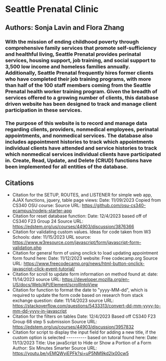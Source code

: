 # Seattle Prenatal Clinic
## Authors: Sonja Lavin and Flora Zhang

### With the mission of ending childhood poverty through comprehensive family services that promote self-sufficiency and healthful living, Seattle Prenatal provides perinatal services, housing support, job training, and social support to 3,500 low income and homeless families annually. Additionally, Seattle Prenatal frequently hires former clients who have completed their job training programs, with more than half of the 100 staff members coming from the Seattle Prenatal health worker training program. Given the breadth of services offered to a growing number of clients, this database driven website has been designed to track and manage client participation in these services.


### The purpose of this website is to record and manage data regarding clients, providers, nonmedical employees, perinatal appointments, and nonmedical services. The database also includes appointment histories to track which appointments individual clients have attended and service histories to track which nonmedical services individual clients have participated in. Create, Read, Update, and Delete (CRUD) functions have been implemented for all entities of the database.

## Citations
- Citation for the SETUP, ROUTES, and LISTENER for simple web app, AJAX functions, jquery, table page views:
Date: 11/09/2023
Copied from CS340 OSU course:
Source URL: https://github.com/osu-cs340-ecampus/nodejs-starter-app
- Citation for reset database function:
Date: 12/4/2023
based off of CS340 F23 Group 24
Source URL: https://edstem.org/us/courses/44903/discussion/3876366
- Citation for validating custom values. Ideas for code taken from W3 Schools:
date: 11/15/2023
URL source: https://www.w3resource.com/javascript/form/javascript-form-validation.php
- Citation for general form of using onclick to load updating appointment form found here:
Date: 11/12/2023
website: Free codecamp.org
Source URL: https://www.freecodecamp.org/news/html-button-onclick-javascript-click-event-tutorial/
- Citation for scroll to update form information on method found at:
date: 11/14/2023
source URL: https://developer.mozilla.org/en-US/docs/Web/API/Element/scrollIntoView
- Citation for function to format the date to "yyyy-MM-dd", which is required to update the form
code based on research from stack exchange question:
date: 11/14/2023
source URL: https://stackoverflow.com/questions/5433313/convert-dd-mm-yyyy-to-mm-dd-yyyy-in-javascript
- Citation for the filters on tables
Date: 12/4/2023
Based off CS340 F23 Group 68 step 5 submission
Source URL: https://edstem.org/us/courses/44903/discussion/3957832 
- Citation for script to display the input field for adding a new title, if the custom option is selected ----------
based on tutoral found here:
Date: 11/13/2023
Title: Use javaScript to Hide or Show a Portion of a Form
Author: Six Minutes Smarter
Source URL: https://youtu.be/yEMQWyiEPFk?si=uP5NM9kd2lx00cw5 
